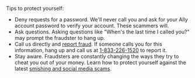 
Tips to protect yourself:

- Deny requests for a password. We'll never call you and ask for your Ally account password to verify your account. These scammers will.
- Ask questions. Asking questions like "When's the last time I called you?" may prompt the fraudster to hang up.
- Call us directly and [report fraud](https://click.alerts.ally.com/?qs=5af77452725c4636ed5637135eac1d6f130c488e054159f0689ec0c6573b837b1e6d26b2478ced8907c8136ec8a422dfc0e711f26d2745dc). If someone calls you for this information, hang up and call us at [1-833-226-1520](tel:1-833-226-1520) to report it.
- Stay aware. Fraudsters are constantly changing the ways they try to cheat you out of your money. Learn how to protect yourself against the latest [smishing and social media scams](https://click.alerts.ally.com/?qs=6c03eeac23189158b47e2ae67e25df5fb5a85d80a99b5c25b4f45d5350b97b903062f350307ab821879c8144b964fd25233847cedf175a51).
